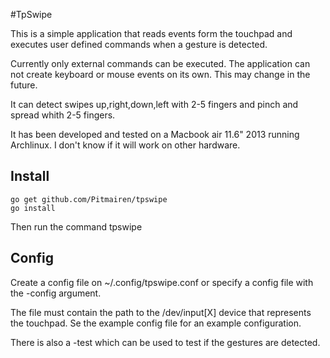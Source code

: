 #TpSwipe

This is a simple application that reads events form the touchpad
and executes user defined commands when a gesture is detected.

Currently only external commands can be executed. The application can not 
create keyboard or mouse events on its own. This may change in the future.

It can detect swipes up,right,down,left with 2-5 fingers and pinch and spread whith 2-5 fingers.

It has been developed and tested on a Macbook air 11.6" 2013 running 
Archlinux. I don't know if it will work on other hardware.


## Install

```
go get github.com/Pitmairen/tpswipe
go install
```

Then run the command tpswipe


## Config

Create a config file on ~/.config/tpswipe.conf or specify a config file with the -config argument.

The file must contain the path to the /dev/input[X] device that represents the touchpad. Se the 
example config file for an example configuration.

There is also a -test which can be used to test if the gestures are detected. 



